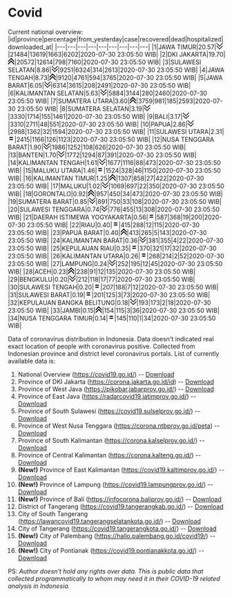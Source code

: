 # Covid
Current national overview:
|id|province|percentage|from_yesterday|case|recovered|dead|hospitalized|downloaded_at|
|---|---|---|---|---|---|---|---|---|
|1|JAWA TIMUR|20.57|![down](https://github.com/ariefrachmannn/covid/raw/master/img/rsz_down.png)|21484|13619|1663|6202|2020-07-30 23:05:50 WIB|
|2|DKI JAKARTA|19.70|![up](https://github.com/ariefrachmannn/covid/raw/master/img/rsz_img_186982.png)|20572|12614|798|7160|2020-07-30 23:05:50 WIB|
|3|SULAWESI SELATAN|8.86|![down](https://github.com/ariefrachmannn/covid/raw/master/img/rsz_down.png)|9251|6324|314|2613|2020-07-30 23:05:50 WIB|
|4|JAWA TENGAH|8.73|![up](https://github.com/ariefrachmannn/covid/raw/master/img/rsz_img_186982.png)|9120|4761|594|3765|2020-07-30 23:05:50 WIB|
|5|JAWA BARAT|6.05|![down](https://github.com/ariefrachmannn/covid/raw/master/img/rsz_down.png)|6314|3615|208|2491|2020-07-30 23:05:50 WIB|
|6|KALIMANTAN SELATAN|5.63|![down](https://github.com/ariefrachmannn/covid/raw/master/img/rsz_down.png)|5884|3144|280|2460|2020-07-30 23:05:50 WIB|
|7|SUMATERA UTARA|3.60|![up](https://github.com/ariefrachmannn/covid/raw/master/img/rsz_img_186982.png)|3759|981|185|2593|2020-07-30 23:05:50 WIB|
|8|SUMATERA SELATAN|3.19|![down](https://github.com/ariefrachmannn/covid/raw/master/img/rsz_down.png)|3330|1714|155|1461|2020-07-30 23:05:50 WIB|
|9|BALI|3.17|![down](https://github.com/ariefrachmannn/covid/raw/master/img/rsz_down.png)|3310|2711|48|551|2020-07-30 23:05:50 WIB|
|10|PAPUA|2.86|![down](https://github.com/ariefrachmannn/covid/raw/master/img/rsz_down.png)|2988|1362|32|1594|2020-07-30 23:05:50 WIB|
|11|SULAWESI UTARA|2.31|![equal](https://github.com/ariefrachmannn/covid/raw/master/img/rsz_equal.png)|2415|1166|126|1123|2020-07-30 23:05:50 WIB|
|12|NUSA TENGGARA BARAT|1.90|![down](https://github.com/ariefrachmannn/covid/raw/master/img/rsz_down.png)|1986|1252|108|626|2020-07-30 23:05:50 WIB|
|13|BANTEN|1.70|![down](https://github.com/ariefrachmannn/covid/raw/master/img/rsz_down.png)|1772|1294|87|391|2020-07-30 23:05:50 WIB|
|14|KALIMANTAN TENGAH|1.61|![down](https://github.com/ariefrachmannn/covid/raw/master/img/rsz_down.png)|1677|1116|88|473|2020-07-30 23:05:50 WIB|
|15|MALUKU UTARA|1.46|![equal](https://github.com/ariefrachmannn/covid/raw/master/img/rsz_equal.png)|1524|328|46|1150|2020-07-30 23:05:50 WIB|
|16|KALIMANTAN TIMUR|1.25|![up](https://github.com/ariefrachmannn/covid/raw/master/img/rsz_img_186982.png)|1307|858|27|422|2020-07-30 23:05:50 WIB|
|17|MALUKU|1.02|![down](https://github.com/ariefrachmannn/covid/raw/master/img/rsz_down.png)|1069|697|22|350|2020-07-30 23:05:50 WIB|
|18|GORONTALO|0.92|![up](https://github.com/ariefrachmannn/covid/raw/master/img/rsz_img_186982.png)|957|450|34|473|2020-07-30 23:05:50 WIB|
|19|SUMATERA BARAT|0.85|![down](https://github.com/ariefrachmannn/covid/raw/master/img/rsz_down.png)|891|750|33|108|2020-07-30 23:05:50 WIB|
|20|SULAWESI TENGGARA|0.74|![down](https://github.com/ariefrachmannn/covid/raw/master/img/rsz_down.png)|776|455|13|308|2020-07-30 23:05:50 WIB|
|21|DAERAH ISTIMEWA YOGYAKARTA|0.56|![equal](https://github.com/ariefrachmannn/covid/raw/master/img/rsz_equal.png)|587|368|19|200|2020-07-30 23:05:50 WIB|
|22|RIAU|0.40|![equal](https://github.com/ariefrachmannn/covid/raw/master/img/rsz_equal.png)|415|288|12|115|2020-07-30 23:05:50 WIB|
|23|PAPUA BARAT|0.40|![up](https://github.com/ariefrachmannn/covid/raw/master/img/rsz_img_186982.png)|413|265|5|143|2020-07-30 23:05:50 WIB|
|24|KALIMANTAN BARAT|0.36|![down](https://github.com/ariefrachmannn/covid/raw/master/img/rsz_down.png)|381|355|4|22|2020-07-30 23:05:50 WIB|
|25|KEPULAUAN RIAU|0.35|![equal](https://github.com/ariefrachmannn/covid/raw/master/img/rsz_equal.png)|370|321|17|32|2020-07-30 23:05:50 WIB|
|26|KALIMANTAN UTARA|0.26|![equal](https://github.com/ariefrachmannn/covid/raw/master/img/rsz_equal.png)|268|214|2|52|2020-07-30 23:05:50 WIB|
|27|LAMPUNG|0.24|![down](https://github.com/ariefrachmannn/covid/raw/master/img/rsz_down.png)|252|195|12|45|2020-07-30 23:05:50 WIB|
|28|ACEH|0.23|![up](https://github.com/ariefrachmannn/covid/raw/master/img/rsz_img_186982.png)|238|91|12|135|2020-07-30 23:05:50 WIB|
|29|BENGKULU|0.20|![down](https://github.com/ariefrachmannn/covid/raw/master/img/rsz_down.png)|212|118|17|77|2020-07-30 23:05:50 WIB|
|30|SULAWESI TENGAH|0.20|![equal](https://github.com/ariefrachmannn/covid/raw/master/img/rsz_equal.png)|207|188|7|12|2020-07-30 23:05:50 WIB|
|31|SULAWESI BARAT|0.19|![equal](https://github.com/ariefrachmannn/covid/raw/master/img/rsz_equal.png)|201|125|3|73|2020-07-30 23:05:50 WIB|
|32|KEPULAUAN BANGKA BELITUNG|0.18|![down](https://github.com/ariefrachmannn/covid/raw/master/img/rsz_down.png)|193|173|2|18|2020-07-30 23:05:50 WIB|
|33|JAMBI|0.15|![up](https://github.com/ariefrachmannn/covid/raw/master/img/rsz_img_186982.png)|154|115|3|36|2020-07-30 23:05:50 WIB|
|34|NUSA TENGGARA TIMUR|0.14|![equal](https://github.com/ariefrachmannn/covid/raw/master/img/rsz_equal.png)|145|110|1|34|2020-07-30 23:05:50 WIB|

Data of coronavirus distribution in Indonesia. Data doesn't indicated real exact location of people with coronavirus positive. Collected from Indonesian province and district level coronavirus portals. List of currently available data is:
1. National Overview (https://covid19.go.id/) -- [Download](https://www.dropbox.com/s/66ly270fw4y76fx/covid_nasional.csv?dl=0)
2. Province of DKI Jakarta (https://corona.jakarta.go.id/id) -- [Download](https://riwayat-file-covid-19-dki-jakarta-jakartagis.hub.arcgis.com/)
3. Province of West Java (https://pikobar.jabarprov.go.id/) -- [Download](https://www.dropbox.com/s/alg0zp60fylq6cn/covid_jabar.csv?dl=0)
4. Province of East Java (https://radarcovid19.jatimprov.go.id/) -- [Download](https://www.dropbox.com/sh/e7vtgcnl4ckbvr4/AADo9UMRDZvrhHn66qTHZOvNa?dl=0)
5. Province of South Sulawesi (https://covid19.sulselprov.go.id/) -- [Download](https://www.dropbox.com/s/z5ek23lwcztj7z7/covid_sulsel.csv?dl=0)
6. Province of West Nusa Tenggara (https://corona.ntbprov.go.id/peta) -- [Download](https://www.dropbox.com/s/4p2k93n42xx0c00/covid_ntb.csv?dl=0)
7. Province of South Kalimantan (https://corona.kalselprov.go.id/) -- [Download](https://www.dropbox.com/sh/7aa2kvz8lb04pzz/AADH1Oj5oFMw2mp-D3JStPRsa?dl=0)
8. Province of Central Kalimantan (https://corona.kalteng.go.id/) -- [Download](https://www.dropbox.com/s/9q01v5r3ys2ozk4/covid_kalteng.csv?dl=0)
9. **(New!)** Province of East Kalimantan (https://covid19.kaltimprov.go.id/) -- [Download](https://www.dropbox.com/sh/qhpxj532nm80goa/AAB6ek_fp1__ieTR0TFQpfIga?dl=0)
10. **(New!)** Province of Lampung (https://covid19.lampungprov.go.id/) -- [Download](https://www.dropbox.com/s/ecuew6oa9kzwqwx/covid_lampung.csv?dl=0)
11. **(New!)** Province of Bali (https://infocorona.baliprov.go.id/) -- [Download](https://www.dropbox.com/sh/iceiwun4ufttmiu/AAC7dSRMpfTjPI1Lfzw-LeCUa?dl=0)
12. District of Tangerang (https://covid19.tangerangkab.go.id/) -- [Download](https://www.dropbox.com/sh/yxovyy6sy5bnz4p/AACZzVHinisKmz8oQWyQJ3nua?dl=0)
13. City of South Tangerang (https://lawancovid19.tangerangselatankota.go.id/) -- [Download](https://www.dropbox.com/s/zlvxo4ivswdzmle/covid_tangsel.csv?dl=0)
14. City of Tangerang (https://covid19.tangerangkota.go.id/) -- [Download](https://www.dropbox.com/s/e53224kvdrpjzy0/covid_tangkot.csv?dl=0)
15. **(New!)** City of Palembang (https://hallo.palembang.go.id/covid19/) -- [Download](https://www.dropbox.com/sh/oj17bhwhlpjht9e/AABZEG-OiaSaFvikATDx6coEa?dl=0)
16. **(New!)** City of Pontianak (https://covid19.pontianakkota.go.id/) -- [Download](https://www.dropbox.com/sh/66if3y4ly51j4sh/AADQ-zwLGa7Kz4ZzJgDw2-3na?dl=0)

PS: *Author doesn't hold any rights over data. This is public data that collected programmatically to whom may need it in their COVID-19 related analysis in Indonesia.*

